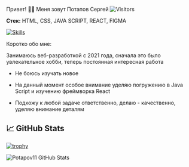 

 Привет! 💁‍♂️  Меня зовут Потапов Сергей ![Visitors](https://visitor-badge.glitch.me/badge?page_id=Potapov11) 


**Стек:** HTML, CSS, JAVA SCRIPT, REACT, FIGMA

[![Skills](https://skillicons.dev/icons?i=react,js,html,css,git,figma)](https://skillicons.dev)


Коротко обо мне:

Занимаюсь веб-разработкой с 2021 года, сначала это было увлекательное хобби, теперь постоянная интересная работа


- Не боюсь изучать новое

- На данный момент особое внимание уделяю погружению в Java Script и изучению фреймворка React

- Подхожу к любой задаче ответственно, делаю - качественно, уделяю внимание деталям

## 📈 GitHub Stats

[![trophy](https://github-profile-trophy.vercel.app/?username=Potapov11)](https://github.com/Potapov11/github-profile-trophy)

![Potapov11 GitHub Stats](https://github-readme-stats.vercel.app/api?username=Potapov11&count_private=true&hide=contribs&show_icons=true&theme=radical)
<!-- ![Top Langs](https://github-readme-stats.vercel.app/api/top-langs/?username=Potapov11&count_private=true&hide=tsql&langs_count=7&theme=radical&layout=compact) -->

